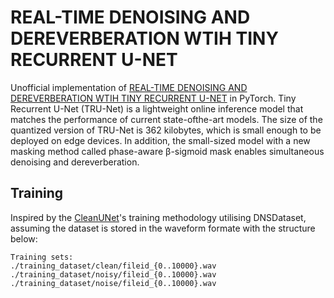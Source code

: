 # REAL-TIME DENOISING AND DEREVERBERATION WTIH TINY RECURRENT U-NET

Unofficial implementation of [REAL-TIME DENOISING AND DEREVERBERATION WTIH TINY RECURRENT U-NET](https://arxiv.org/pdf/2102.03207.pdf) in PyTorch. Tiny Recurrent U-Net (TRU-Net) is a lightweight online inference model that matches the performance of current state-ofthe-art models. The size of the quantized version of TRU-Net is 362
kilobytes, which is small enough to be deployed on edge devices. In addition, the small-sized model with a new masking method called phase-aware β-sigmoid mask enables simultaneous denoising and dereverberation.

## Training

Inspired by the [CleanUNet](https://github.com/NVIDIA/CleanUNet)'s training methodology utilising DNSDataset, assuming the dataset is stored in the waveform formate with the structure below:

```
Training sets: 
./training_dataset/clean/fileid_{0..10000}.wav
./training_dataset/noisy/fileid_{0..10000}.wav
./training_dataset/noise/fileid_{0..10000}.wav
```

